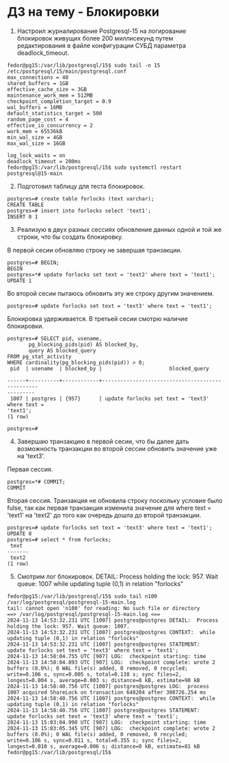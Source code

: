 # ДЗ на тему - Блокировки

1) Настроил журналирование Postgresql-15 на логирование блокировок живущих более 200 миллисекунд путем редактирования в файле конфигурации СУБД параметра deadlock_timeout.
```
fedor@pg15:/var/lib/postgresql/15$ sudo tail -n 15 /etc/postgresql/15/main/postgresql.conf
max_connections = 40
shared_buffers = 1GB
effective_cache_size = 3GB
maintenance_work_mem = 512MB
checkpoint_completion_target = 0.9
wal_buffers = 16MB
default_statistics_target = 500
random_page_cost = 4
effective_io_concurrency = 2
work_mem = 65536kB
min_wal_size = 4GB
max_wal_size = 16GB

log_lock_waits = on
deadlock_timeout = 200ms
fedor@pg15:/var/lib/postgresql/15$ sudo systemctl restart postgresql@15-main
```
2) Подготовил таблицу для теста блокировок.
```
postgres=# create table forlocks (text varchar);
CREATE TABLE
postgres=# insert into forlocks select 'text1';
INSERT 0 1
```
3) Реализую в двух разных сессиях обновление данных одной и той же строки, что бы создать блокировку.

В первой сесии обновляю строку не завершая транзакции.
```
postgres=# BEGIN;
BEGIN
postgres=*# update forlocks set text = 'text2' where text = 'text1';
UPDATE 1
```

Во второй сесии пытаюсь обновить эту же строку другим значением.
```
postgres=# update forlocks set text = 'text3' where text = 'text1';
```

Блокировка удерживается. В третьей сесии смотрю наличие блокировки.
```
postgres=# SELECT pid, usename,
       pg_blocking_pids(pid) AS blocked_by,
       query AS blocked_query
FROM pg_stat_activity
WHERE cardinality(pg_blocking_pids(pid)) > 0;
 pid  | usename  | blocked_by |                      blocked_query

------+----------+------------+-------------------------------------------------
---------
 1007 | postgres | {957}      | update forlocks set text = 'text3' where text =
'text1';
(1 row)

postgres=#
```

4) Завершаю транзакцию в первой сесии, что бы далее дать возможность транзакции во второй сессии обновить значение уже на 'text3'.

Первая сессия.
```
postgres=*# COMMIT;
COMMIT
```

Вторая сессия. Транзакция не обновила строку поскольку условие было fulse, так как первая транзакция изменила значение для where text = 'text1' на 'text2' до того как очередь дошла до второй транзакции.
```
postgres=# update forlocks set text = 'text3' where text = 'text1';
UPDATE 0
postgres=# select * from forlocks;
 text
-------
 text2
(1 row)

```
5) Смотрим лог блокировок. DETAIL: Process holding the lock: 957. Wait queue: 1007 while updating tuple (0,1) in relation "forlocks"
```
fedor@pg15:/var/lib/postgresql/15$ sudo tail n100 /var/log/postgresql/postgresql-15-main.log
tail: cannot open 'n100' for reading: No such file or directory
==> /var/log/postgresql/postgresql-15-main.log <==
2024-11-13 14:53:32.231 UTC [1007] postgres@postgres DETAIL:  Process holding the lock: 957. Wait queue: 1007.
2024-11-13 14:53:32.231 UTC [1007] postgres@postgres CONTEXT:  while updating tuple (0,1) in relation "forlocks"
2024-11-13 14:53:32.231 UTC [1007] postgres@postgres STATEMENT:  update forlocks set text = 'text3' where text = 'text1';
2024-11-13 14:58:04.755 UTC [907] LOG:  checkpoint starting: time
2024-11-13 14:58:04.893 UTC [907] LOG:  checkpoint complete: wrote 2 buffers (0.0%); 0 WAL file(s) added, 0 removed, 0 recycled; write=0.106 s, sync=0.005 s, total=0.138 s; sync files=2, longest=0.004 s, average=0.003 s; distance=8 kB, estimate=90 kB
2024-11-13 14:58:40.756 UTC [1007] postgres@postgres LOG:  process 1007 acquired ShareLock on transaction 648204 after 308726.254 ms
2024-11-13 14:58:40.756 UTC [1007] postgres@postgres CONTEXT:  while updating tuple (0,1) in relation "forlocks"
2024-11-13 14:58:40.756 UTC [1007] postgres@postgres STATEMENT:  update forlocks set text = 'text3' where text = 'text1';
2024-11-13 15:03:04.990 UTC [907] LOG:  checkpoint starting: time
2024-11-13 15:03:05.345 UTC [907] LOG:  checkpoint complete: wrote 2 buffers (0.0%); 0 WAL file(s) added, 0 removed, 0 recycled; write=0.106 s, sync=0.011 s, total=0.355 s; sync files=2, longest=0.010 s, average=0.006 s; distance=0 kB, estimate=81 kB
fedor@pg15:/var/lib/postgresql/15$

```

